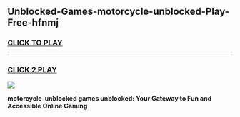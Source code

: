 
## Unblocked-Games-motorcycle-unblocked-Play-Free-hfnmj
<h3>
<a href="https://premium76.site?title=motorcycle-unblocked&ref=12A">CLICK TO PLAY</a></h3>
<hr>

<h3>
<a href="https://premium76.site?title=motorcycle-unblocked&ref=12A">CLICK 2 PLAY</a>
  
</h3>

<a href="https://premium76.site?title=motorcycle-unblocked&ref=12A"><img src="https://clearcache.store/games.png"></a>


**motorcycle-unblocked games unblocked: Your Gateway to Fun and Accessible Online Gaming**

